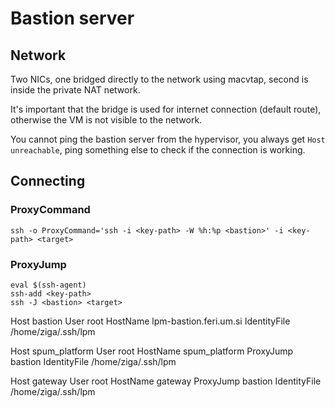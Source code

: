 # Bastion server

## Network

Two NICs, one bridged directly to the network using macvtap, second is inside the private NAT network.

It's important that the bridge is used for internet connection (default route), otherwise the VM is not visible to the network.

You cannot ping the bastion server from the hypervisor, you always get ```Host unreachable```, ping something else to check if the connection is working.

## Connecting

### ProxyCommand

```ssh -o ProxyCommand='ssh -i <key-path> -W %h:%p <bastion>' -i <key-path> <target>```

### ProxyJump

```
eval $(ssh-agent)
ssh-add <key-path>
ssh -J <bastion> <target>
```

Host bastion
      User root
      HostName lpm-bastion.feri.um.si
      IdentityFile /home/ziga/.ssh/lpm
  
  Host spum_platform
      User root
      HostName spum_platform
      ProxyJump bastion
      IdentityFile /home/ziga/.ssh/lpm
  
  Host gateway
      User root
      HostName gateway
      ProxyJump bastion
      IdentityFile /home/ziga/.ssh/lpm
